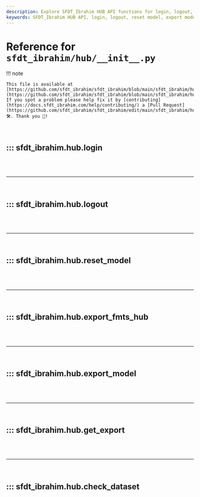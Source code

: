 ```yaml
---
description: Explore SFDT_Ibrahim HUB API functions for login, logout, model reset, export, and dataset checks. Enhance your YOLO workflows with these essential utilities.
keywords: SFDT_Ibrahim HUB API, login, logout, reset model, export model, check dataset, YOLO, machine learning
---
```


# Reference for `sfdt_ibrahim/hub/__init__.py`

!!! note

    This file is available at [https://github.com/sfdt_ibrahim/sfdt_ibrahim/blob/main/sfdt_ibrahim/hub/\_\_init\_\_.py](https://github.com/sfdt_ibrahim/sfdt_ibrahim/blob/main/sfdt_ibrahim/hub/__init__.py). If you spot a problem please help fix it by [contributing](https://docs.sfdt_ibrahim.com/help/contributing/) a [Pull Request](https://github.com/sfdt_ibrahim/sfdt_ibrahim/edit/main/sfdt_ibrahim/hub/__init__.py) 🛠️. Thank you 🙏!

<br>

## ::: sfdt_ibrahim.hub.login

<br><br><hr><br>

## ::: sfdt_ibrahim.hub.logout

<br><br><hr><br>

## ::: sfdt_ibrahim.hub.reset_model

<br><br><hr><br>

## ::: sfdt_ibrahim.hub.export_fmts_hub

<br><br><hr><br>

## ::: sfdt_ibrahim.hub.export_model

<br><br><hr><br>

## ::: sfdt_ibrahim.hub.get_export

<br><br><hr><br>

## ::: sfdt_ibrahim.hub.check_dataset

<br><br>
